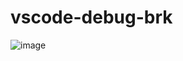 # vscode-debug-brk

![image](https://user-images.githubusercontent.com/227713/40030427-18f7afa4-581d-11e8-9dad-8d3e17a0f1b8.png)